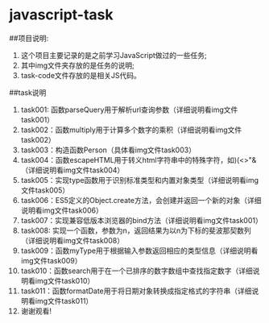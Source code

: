 # javascript-task
##项目说明:

1. 这个项目主要记录的是之前学习JavaScript做过的一些任务; 
1. 其中img文件夹存放的是任务的说明;
1. task-code文件存放的是相关JS代码。

##task说明

1. task001: 函数parseQuery用于解析url查询参数（详细说明看img文件task001）
1. task002：函数multiply用于计算多个数字的乘积（详细说明看img文件task002）
1. task003：构造函数Person（具体看img文件task003）
1. task004：函数escapeHTML用于转义html字符串中的特殊字符，如)(<>"&（详细说明看img文件task004）
1. task005：实现type函数用于识别标准类型和内置对象类型（详细说明看img文件task005）
1. task006：ES5定义的Object.create方法，会创建并返回一个新的对象（详细说明看img文件task006）
1. task007：实现兼容低版本浏览器的bind方法（详细说明看img文件task001）
1. task008: 实现一个函数，参数为n，返回结果为以n为下标的斐波那契数列（详细说明看img文件task008）
1. task009：函数myType用于根据输入参数返回相应的类型信息（详细说明看img文件task009）
1. task010：函数search用于在一个已排序的数字数组中查找指定数字（详细说明看img文件task010）
1. task011：函数formatDate用于将日期对象转换成指定格式的字符串（详细说明看img文件task011）
1. 谢谢观看! 
